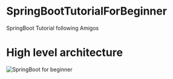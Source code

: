 # SpringBootTutorialForBeginner
SpringBoot Tutorial following Amigos

# High level architecture

![SpringBoot for beginner](https://user-images.githubusercontent.com/36873497/88162274-7b873880-cc54-11ea-9343-9f9e42d5dfe9.png)

